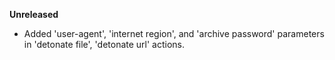 **Unreleased**
* Added 'user-agent', 'internet region', and 'archive password' parameters in 'detonate file', 'detonate url' actions.